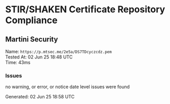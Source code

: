 # STIR/SHAKEN Certificate Repository Compliance

## Martini Security

Name: `https://p.mtsec.me/2e5a/DS7TDcyczcdz.pem`\
Tested At: 02 Jun 25 18:48 UTC\
Time: 43ms

### Issues

no warning, or error, or notice date level issues were found

Generated: 02 Jun 25 18:58 UTC